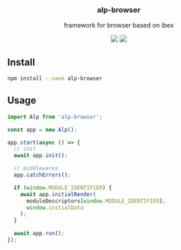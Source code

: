 <h3 align="center">
  alp-browser
</h3>

<p align="center">
  framework for browser based on ibex
</p>

<p align="center">
  <a href="https://npmjs.org/package/alp-browser"><img src="https://img.shields.io/npm/v/alp-browser.svg?style=flat-square"></a>
  <a href="https://david-dm.org/christophehurpeau/alp?path=packages/alp-browser"><img src="https://david-dm.org/christophehurpeau/alp.svg?path=packages/alp-browser?style=flat-square"></a>
</p>

## Install

```bash
npm install --save alp-browser
```

## Usage

```js
import Alp from 'alp-browser';

const app = new Alp();

app.start(async () => {
  // init
  await app.init();

  // middlewares
  app.catchErrors();

  if (window.MODULE_IDENTIFIER) {
    await app.initialRender(
      moduleDescriptors[window.MODULE_IDENTIFIER],
      window.initialData
    );
  }

  await app.run();
});
```
